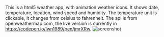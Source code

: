 This is a html5 weather app, with animation weather icons. It shows date, temperature, location, wind speed and humidity. The temperature unit is clickable, it changes from celsius to fahrenheit. 
The api is from openweathermap.com, the live version is currently in https://codepen.io/lwn1989/pen/jmrXRw.
![screenshot](https://image.ibb.co/jKv6Ha/Screen_Shot_2017_05_23_at_21_09_39.png)
 
